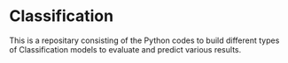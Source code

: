 # Classification
 This is a repositary consisting of the Python codes to build different types of Classification models to evaluate and predict various results.
